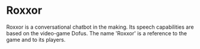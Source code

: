 # Roxxor
Roxxor is a conversational chatbot in the making. Its speech capabilities are based on the video-game Dofus. The name 'Roxxor' is a reference to the game and to its players.
